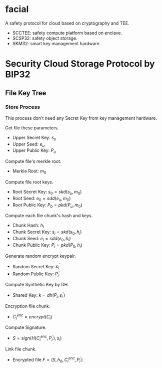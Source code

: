 # facial

A safety protocol for cloud based on cryptography and TEE.

- SCCTEE: safety compute platform based on enclave.
- SCSP32: safety object storage.
- SKM32: smart key management hardware.

# Security Cloud Storage Protocol by BIP32

## File Key Tree

### Store Process

This process don't need any Secret Key from key management hardware.

Get file these parameters.

- Upper Secret Key: $s_u$
- Upper Seed: $e_u$
- Upper Public Key: $P_u$

Compute file's merkle root.

- Merkle Root: $m_0$

Compute file root keys.

- Root Secret Key: $s_0 = skd(s_u, m_0)$
- Root Seed: $e_0 = sdd(e_u, m_0)$
- Root Public Key: $P_0 = pkd(P_u, m_0)$

Compute each file chunk's hash and keys.

- Chunk Hash: $h_i$
- Chunk Secret Key: $s_i = skd(s_0, h_i)$
- Chunk Seed: $e_i = sdd(e_0, h_i)$
- Chunk Public Key: $P_i = pkd(P_0, h_i)$

Generate random encrypt keypair.

- Random Secret Key: $s^{\prime}_i$
- Random Public Key: $P^{\prime}_i$

Compute Synthetic Key by DH.

- Shared Key: $k = dh(P_i, s^{\prime}_i)$

Encryption file chunk.

- $C^{enc}_i = encrypt(C_i)$

Compute Signature.

- $S = sign(H(C^{enc}_i, P^{\prime}_i), s_i)$

Link file chunk.
- Encrypted file $F = (S, h_0, C^{enc}_i, P^{\prime}_i)$





